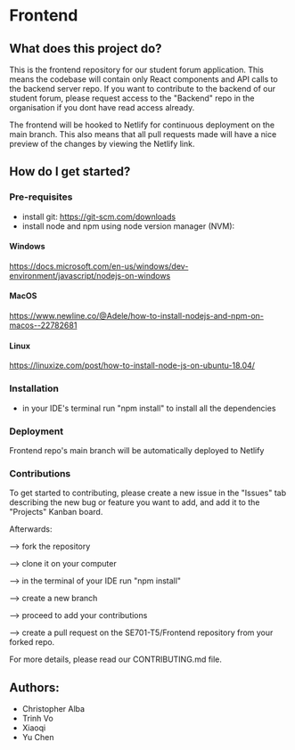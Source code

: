 # Frontend
## What does this project do?
This is the frontend repository for our student forum application. This means the codebase will contain only React components and API calls to the backend server repo. If you want to contribute to the backend of our student forum, please request access to the "Backend" repo in the organisation if you dont have read access already.

The frontend will be hooked to Netlify for continuous deployment on the main branch. This also means that all pull requests made will have a nice preview of the changes by viewing the Netlify link.

## How do I get started?

### Pre-requisites
- install git: https://git-scm.com/downloads
- install node and npm using node version manager (NVM): 
#### Windows
https://docs.microsoft.com/en-us/windows/dev-environment/javascript/nodejs-on-windows

#### MacOS
https://www.newline.co/@Adele/how-to-install-nodejs-and-npm-on-macos--22782681

#### Linux
https://linuxize.com/post/how-to-install-node-js-on-ubuntu-18.04/

### Installation
- in your IDE's terminal run "npm install" to install all the dependencies

### Deployment
Frontend repo's main branch will be automatically deployed to Netlify 

### Contributions
To get started to contributing, please create a new issue in the "Issues" tab describing the new bug or feature you want to add, and add it to the "Projects" Kanban board. 

Afterwards: 

  --> fork the repository 
  
  --> clone it on your computer 
  
  --> in the terminal of your IDE run "npm install"
  
  --> create a new branch
  
  --> proceed to add your contributions
  
  --> create a pull request on the SE701-T5/Frontend repository from your forked repo. 
  
For more details, please read our CONTRIBUTING.md file.


## Authors: 
- Christopher Alba
- Trinh Vo
- Xiaoqi
- Yu Chen

